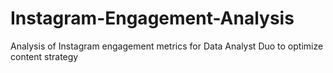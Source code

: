 # Instagram-Engagement-Analysis
Analysis of Instagram engagement metrics for Data Analyst Duo to optimize content strategy
